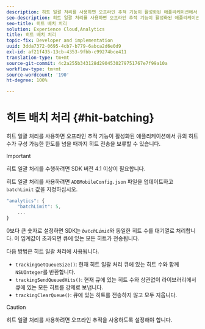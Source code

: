 ```yaml
---
description: 히트 일괄 처리를 사용하면 오프라인 추적 기능이 활성화된 애플리케이션에서 큐의 히트 수가 구성 가능한 한도를 넘을 때까지 히트 전송을 보류할 수 있습니다.
seo-description: 히트 일괄 처리를 사용하면 오프라인 추적 기능이 활성화된 애플리케이션에서 큐의 히트 수가 구성 가능한 한도를 넘을 때까지 히트 전송을 보류할 수 있습니다.
seo-title: 히트 배치 처리
solution: Experience Cloud,Analytics
title: 히트 배치 처리
topic-fix: Developer and implementation
uuid: 3dda7372-0695-4cb7-b779-6abca2d6e0d9
exl-id: af21f435-13cb-4353-9fbb-c99274bce411
translation-type: tm+mt
source-git-commit: 4c2a255b343128d2904530279751767e7f99a10a
workflow-type: tm+mt
source-wordcount: '190'
ht-degree: 100%

---
```


# 히트 배치 처리 {#hit-batching}

히트 일괄 처리를 사용하면 오프라인 추적 기능이 활성화된 애플리케이션에서 큐의 히트 수가 구성 가능한 한도를 넘을 때까지 히트 전송을 보류할 수 있습니다.

>[!IMPORTANT]
>
>히트 일괄 처리를 수행하려면 SDK 버전 4.1 이상이 필요합니다.

히트 일괄 처리를 사용하려면 `ADBMobileConfig.json` 파일을 업데이트하고 `batchLimit` 값을 지정하십시오.

```js
"analytics": {
    "batchLimit": 5,
    ...
}
```

0보다 큰 숫자로 설정하면 SDK는 *`batchLimit`*&#x200B;와 동일한 히트 수를 대기열로 처리합니다. 이 임계값이 초과되면 큐에 있는 모든 히트가 전송됩니다.

다음 방법은 히트 일괄 처리에 사용됩니다.

* `trackingGetQueueSize()`: 현재 히트 일괄 처리 큐에 있는 히트 수와 함께 `NSUInteger`를 반환합니다.
* `trackingSendQueuedHits()`: 현재 큐에 있는 히트 수와 상관없이 라이브러리에서 큐에 있는 모든 히트를 강제로 보냅니다.
* `trackingClearQueue()`: 큐에 있는 히트를 전송하지 않고 모두 지웁니다.

>[!CAUTION]
>
>히트 일괄 처리를 사용하려면 오프라인 추적을 사용하도록 설정해야 합니다.
